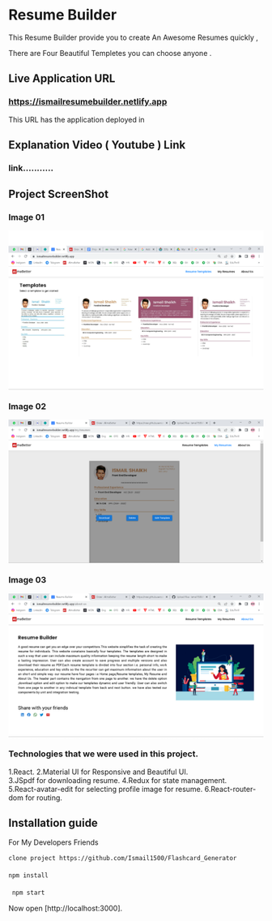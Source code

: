 # Resume Builder 
This Resume Builder provide you to create An Awesome Resumes quickly , 

There are Four Beautiful Templetes you can choose anyone .



## Live Application URL

### https://ismailresumebuilder.netlify.app

This URL has the application deployed in

## Explanation Video ( Youtube ) Link

### link...........

## Project ScreenShot 

### Image 01
<img align="center"  src="https://github.com/Ismail1500/ResumeBuilder/blob/main/image1.png"/>

### Image 02
<img align="center" src="https://github.com/Ismail1500/ResumeBuilder/blob/main/image2.png"/>

### Image 03
<img align="center" src="https://github.com/Ismail1500/ResumeBuilder/blob/main/image3.png"/>


### Technologies that we were used in this project.

  1.React.
  2.Material UI for Responsive and Beautiful UI.  
  3.JSpdf for downloading resume. 
  4.Redux for state management.  
  5.React-avatar-edit for selecting profile image for resume.
  6.React-router-dom for routing.
  

## Installation guide

For My Developers Friends

```sh
clone project https://github.com/Ismail1500/Flashcard_Generator

npm install

 npm start
```
Now open [http://localhost:3000].





